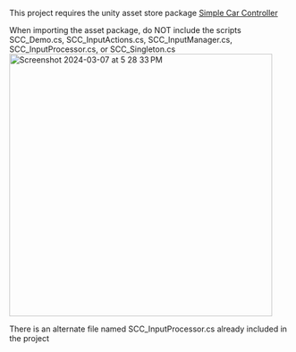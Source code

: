 This project requires the unity asset store package [Simple Car Controller](https://assetstore.unity.com/packages/tools/physics/simple-car-controller-258020)


When importing the asset package, do NOT include the scripts SCC_Demo.cs, SCC_InputActions.cs, SCC_InputManager.cs, SCC_InputProcessor.cs, or SCC_Singleton.cs
<img width="470" alt="Screenshot 2024-03-07 at 5 28 33 PM" src="https://github.com/spatialsys/spatial-car-controller-scc/assets/4356659/f49b7a59-afa7-4c26-b273-bf843ded72d7">

There is an alternate file named SCC_InputProcessor.cs already included in the project

